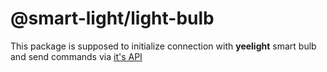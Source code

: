 # @smart-light/light-bulb

This package is supposed to initialize connection with **yeelight** smart bulb and send commands via [it's API](https://www.yeelight.com/download/Yeelight_Inter-Operation_Spec.pdf)

